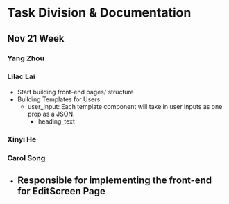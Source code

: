 # Task Division & Documentation
## Nov 21 Week
### Yang Zhou
### Lilac Lai
- Start building front-end pages/ structure
- Building Templates for Users
    - user_input: Each template component will take in user inputs as one prop as a JSON.
        - heading_text
### Xinyi He

### Carol Song
- Responsible for implementing the front-end for EditScreen Page
    - 

